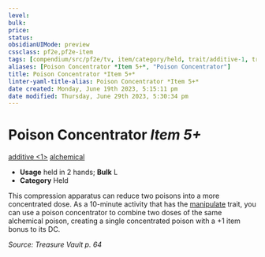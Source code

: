 ```yaml
---
level:
bulk:
price:
status:
obsidianUIMode: preview
cssclass: pf2e,pf2e-item
tags: [compendium/src/pf2e/tv, item/category/held, trait/additive-1, trait/alchemical]
aliases: [Poison Concentrator *Item 5+*, "Poison Concentrator"]
title: Poison Concentrator *Item 5+*
linter-yaml-title-alias: Poison Concentrator *Item 5+*
date created: Monday, June 19th 2023, 5:15:11 pm
date modified: Thursday, June 29th 2023, 5:30:34 pm
---
```


# Poison Concentrator *Item 5+*

[additive <1>](rules/traits/additive.md) [alchemical](rules/traits/alchemical.md)  

- **Usage** held in 2 hands; **Bulk** L
- **Category** Held

This compression apparatus can reduce two poisons into a more concentrated dose. As a 10-minute activity that has the [manipulate](rules/traits/manipulate.md) trait, you can use a poison concentrator to combine two doses of the same alchemical poison, creating a single concentrated poison with a +1 item bonus to its DC.

*Source: Treasure Vault p. 64*
